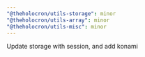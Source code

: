 ```yaml
---
"@theholocron/utils-storage": minor
"@theholocron/utils-array": minor
"@theholocron/utils-misc": minor
---
```


Update storage with session, and add konami
